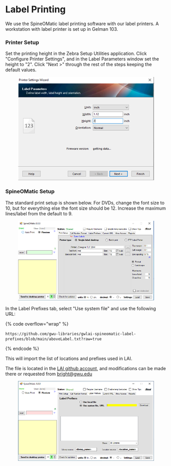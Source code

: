 # Label Printing

We use the SpineOMatic label printing software with our label printers. A workstation with label printer is set up in Gelman 103.

### Printer Setup

Set the printing height in the Zebra Setup Utilities application. Click "Configure Printer Settings", and in the Label Parameters window set the height to "2". Click "Next >" through the rest of the steps keeping the default values.

<figure><img src="../../.gitbook/assets/zebra-setup-utilities2.PNG" alt=""><figcaption></figcaption></figure>

### SpineOMatic Setup

The standard print setup is shown below. For DVDs, change the font size to 10, but for everything else the font size should be 12. Increase the maximum lines/label from the default to 9.

<figure><img src="../../.gitbook/assets/spineomatic1.PNG" alt=""><figcaption></figcaption></figure>

In the Label Prefixes tab, select "Use system file" and use the following URL:

{% code overflow="wrap" %}
```
https://github.com/gwu-libraries/gwlai-spineomatic-label-prefixes/blob/main/aboveLabel.txt?raw=true
```
{% endcode %}

This will import the list of locations and prefixes used in LAI.

The file is located in the [LAI github account](https://github.com/gwu-libraries/gwlai-spineomatic-label-prefixes), and modifications can be made there or requested from [bright@gwu.edu](mailto:bright@gwu.edu)

<figure><img src="../../.gitbook/assets/spineomatic2.PNG" alt=""><figcaption></figcaption></figure>
